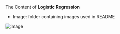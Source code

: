 The Content of **Logistic Regression**

* Image: folder containing images used in README

![image](https://github.com/cissyyang1014/DataScience_and_MachineLearning/blob/main/SupervisedLearning/Logistic%20Regression/Image/logisticregression.JPG)
